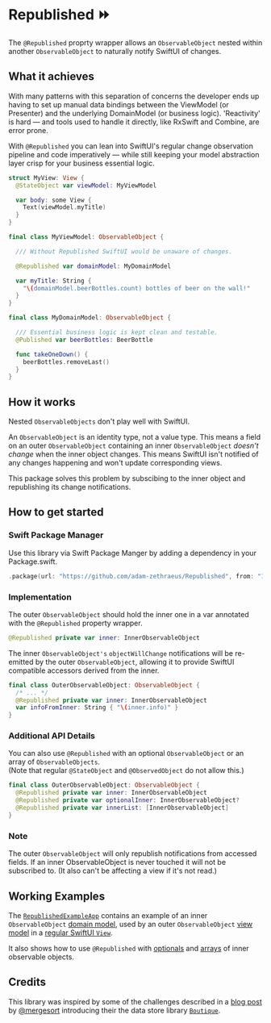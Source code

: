 # Republished ⏩

The `@Republished` proprty wrapper allows an `ObservableObject` nested
within another `ObservableObject` to naturally notify SwiftUI of changes.

## What it achieves

With many patterns with this separation of concerns the developer ends up having to set up manual data bindings between the ViewModel (or Presenter) and the underlying DomainModel (or business logic). 'Reactivity' is hard — and tools used to handle it directly, like RxSwift and Combine, are error prone.

With `@Republished` you can lean into SwiftUI's regular change observation pipeline and code imperatively — while still keeping your model abstraction layer crisp for your business essential logic.

```swift
struct MyView: View {
  @StateObject var viewModel: MyViewModel

  var body: some View {
    Text(viewModel.myTitle)
  }
}

final class MyViewModel: ObservableObject {

  /// Without Republished SwiftUI would be unaware of changes.

  @Republished var domainModel: MyDomainModel

  var myTitle: String {
    "\(domainModel.beerBottles.count) bottles of beer on the wall!"
  }
}

final class MyDomainModel: ObservableObject {

  /// Essential business logic is kept clean and testable.
  @Published var beerBottles: BeerBottle

  func takeOneDown() {
    beerBottles.removeLast()
  }
}
```

## How it works
Nested `ObservableObjects` don't play well with SwiftUI.

An `ObservableObject` is an identity type, not a value type. This means a field on an outer `ObservableObject` containing an inner `ObservableObject` *doesn't change* when the inner object changes. This means SwiftUI isn't notified of any changes happening and won't update corresponding views.

This package solves this problem by subscibing to the inner object and republishing its change notifications.

## How to get started

### Swift Package Manager
Use this library via Swift Package Manger by adding a dependency in your Package.swift.
```swift
.package(url: "https://github.com/adam-zethraeus/Republished", from: "1.1.1")
```

### Implementation
The outer `ObservableObject` should hold the inner one in a var annotated
with the `@Republished` property wrapper.

```swift
@Republished private var inner: InnerObservableObject
```

The inner `ObservableObject's` `objectWillChange` notifications will be 
re-emitted by the outer `ObservableObject`, allowing it to provide SwiftUI
compatible accessors derived from the inner.

```swift
final class OuterObservableObject: ObservableObject {
  /* ... */
  @Republished private var inner: InnerObservableObject
  var infoFromInner: String { "\(inner.info)" }
}
```

### Additional API Details
You can also use `@Republished` with an optional `ObservableObject` or an
array of `ObservableObjects`.  
(Note that regular `@StateObject` and `@ObservedObject` do not allow this.)

```swift
final class OuterObservableObject: ObservableObject {
  @Republished private var inner: InnerObservableObject
  @Republished private var optionalInner: InnerObservableObject?
  @Republished private var innerList: [InnerObservableObject]
}
```

### Note

The outer `ObservableObject` will only republish notifications from accessed fields.
If an inner ObservableObject is never touched it will not be subscribed to. (It also
can't be affecting a view if it's not read.)


## Working Examples
The [`RepublishedExampleApp`](https://github.com/adam-zethraeus/Republished/tree/main/RepublishedExampleApp/RepublishedExampleApp) contains an example of an inner `ObservableObject` [domain model](https://github.com/adam-zethraeus/Republished/blob/main/RepublishedExampleApp/RepublishedExampleApp/DomainModel.swift), used by an outer `ObservableObject` [view model](https://github.com/adam-zethraeus/Republished/blob/main/RepublishedExampleApp/RepublishedExampleApp/Single/ViewModel.swift) in a [regular SwiftUI `View`](https://github.com/adam-zethraeus/Republished/blob/main/RepublishedExampleApp/RepublishedExampleApp/Single/ContentView.swift).

It also shows how to use `@Republished` with [optionals](https://github.com/adam-zethraeus/Republished/tree/main/RepublishedExampleApp/RepublishedExampleApp/Optional) and [arrays](https://github.com/adam-zethraeus/Republished/tree/main/RepublishedExampleApp/RepublishedExampleApp/Array) of inner observable objects.

## Credits

This library was inspired by some of the challenges described in a [blog post](https://build.ms/2022/06/22/model-view-controller-store/) by [@mergesort](https://github.com/mergesort) introducing their the data store library [`Boutique`](https://github.com/mergesort/Boutique).
